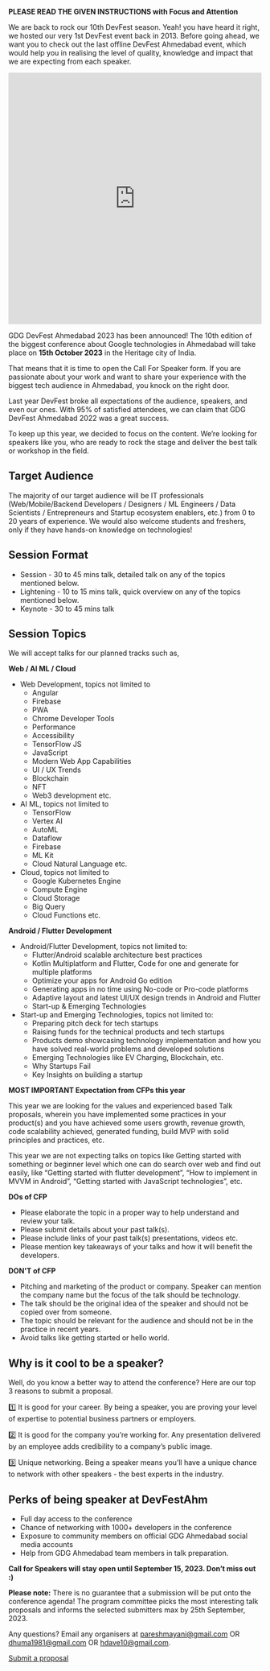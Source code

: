 **PLEASE READ THE GIVEN INSTRUCTIONS with Focus and Attention**

We are back to rock our 10th DevFest season. Yeah! you have heard it right, we hosted our very 1st DevFest event back in 2013. Before going ahead, we want you to check out the last offline DevFest Ahmedabad event, which would help you in realising the level of quality, knowledge and impact that we are expecting from each speaker.

<iframe width="100%" height="500" src="https://www.youtube.com/embed/InT3W2cfx34" frameborder="0" allowfullscreen></iframe>

GDG DevFest Ahmedabad 2023 has been announced! The 10th edition of the biggest conference about Google technologies in Ahmedabad will take place on **15th October 2023** in the Heritage city of India.

That means that it is time to open the Call For Speaker form. If you are passionate about your work and want to share your experience with the biggest tech audience in Ahmedabad, you knock on the right door.

Last year DevFest broke all expectations of the audience, speakers, and even our ones. With 95% of satisfied attendees, we can claim that GDG DevFest Ahmedabad 2022 was a great success.

To keep up this year, we decided to focus on the content. We’re looking for speakers like you, who are ready to rock the stage and deliver the best talk or workshop in the field.

## Target Audience

The majority of our target audience will be IT professionals (Web/Mobile/Backend Developers / Designers / ML Engineers / Data Scientists / Entrepreneurs and Startup ecosystem enablers, etc.) from 0 to 20 years of experience. We would also welcome students and freshers, only if they have hands-on knowledge on technologies!

## Session Format

- Session - 30 to 45 mins talk, detailed talk on any of the topics mentioned below.
- Lightening - 10 to 15 mins talk, quick overview on any of the topics mentioned below.
- Keynote - 30 to 45 mins talk

## Session Topics

We will accept talks for our planned tracks such as,

**Web / AI ML / Cloud**
  
- Web Development, topics not limited to
    - Angular
    - Firebase
    - PWA
    - Chrome Developer Tools
    - Performance
    - Accessibility
    - TensorFlow JS
    - JavaScript
    - Modern Web App Capabilities
    - UI / UX Trends
    - Blockchain
    - NFT
    - Web3 development etc.
- AI ML, topics not limited to
    - TensorFlow
    - Vertex AI
    - AutoML
    - Dataflow
    - Firebase
    - ML Kit
    - Cloud Natural Language etc.
- Cloud, topics not limited to
    - Google Kubernetes Engine
    - Compute Engine
    - Cloud Storage 
    - Big Query
    - Cloud Functions etc.

**Android / Flutter Development**
  
- Android/Flutter Development, topics not limited to:
    - Flutter/Android scalable architecture best practices
    - Kotlin Multiplatform and Flutter, Code for one and generate for multiple platforms
    - Optimize your apps for Android Go edition
    - Generating apps in no time using No-code or Pro-code platforms
    - Adaptive layout and latest UI/UX design trends in Android and Flutter
    - Start-up & Emerging Technologies
- Start-up and Emerging Technologies, topics not limited to:
    - Preparing pitch deck for tech startups
    - Raising funds for the technical products and tech startups
    - Products demo showcasing technology implementation and how you have solved real-world problems and developed solutions
    - Emerging Technologies like EV Charging, Blockchain, etc.
    - Why Startups Fail
    - Key Insights on building a startup

**MOST IMPORTANT Expectation from CFPs this year**

This year we are looking for the values and experienced based Talk proposals, wherein you have implemented some practices in your product(s) and you have achieved some users growth, revenue growth, code scalability achieved, generated funding, build MVP with solid principles and practices, etc.

This year we are not expecting talks on topics like Getting started with something or beginner level which one can do search over web and find out easily, like “Getting started with flutter development”, “How to implement in MVVM in Android”, “Getting started with JavaScript technologies”, etc.

**DOs of CFP**

- Please elaborate the topic in a proper way to help understand and review your talk.
- Please submit details about your past talk(s).
- Please include links of your past talk(s) presentations, videos etc.
- Please mention key takeaways of your talks and how it will benefit the developers.

**DON'T of CFP**

- Pitching and marketing of the product or company. Speaker can mention the company name but the focus of the talk should be technology.
- The talk should be the original idea of the speaker and should not be copied over from someone.
- The topic should be relevant for the audience and should not be in the practice in recent years.
- Avoid talks like getting started or hello world.

## Why is it cool to be a speaker?

Well, do you know a better way to attend the conference? Here are our top 3 reasons to submit a proposal.

  1️⃣ It is good for your career. By being a speaker, you are proving your level of expertise to potential business partners or employers.

  2️⃣ It is good for the company you’re working for. Any presentation delivered by an employee adds credibility to a company’s public image.
  
  3️⃣ Unique networking. Being a speaker means you’ll have a unique chance to network with other speakers - the best experts in the industry.

## Perks of being speaker at DevFestAhm

- Full day access to the conference
- Chance of networking with 1000+ developers in the conference
- Exposure to community members on official GDG Ahmedabad social media accounts
- Help from GDG Ahmedabad team members in talk preparation.

**Call for Speakers will stay open until September 15, 2023. Don’t miss out :)**

**Please note:** There is no guarantee that a submission will be put onto the conference agenda! The program committee picks the most interesting talk proposals and informs the selected submitters max by 25th September, 2023.

Any questions? Email any organisers at [pareshmayani@gmail.com](mailto:pareshmayani@gmail.com)  OR [dhuma1981@gmail.com](mailto:dhuma1981@gmail.com) OR [hdave10@gmail.com](mailto:hdave10@gmail.com).

<div layout horizontal center-justified> <a href="https://sessionize.com/gdg-ahmedabad-devfest-2023/" rel="noopener noreferrer"> <paper-button primary>Submit a proposal</paper-button> </a> </div>
